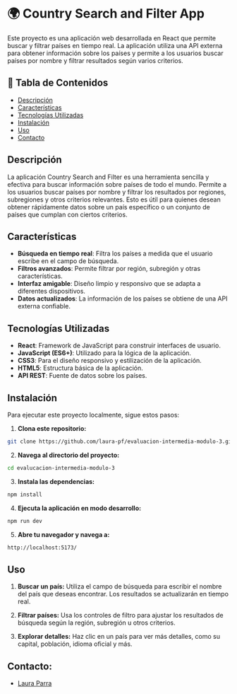 # 🌍 Country Search and Filter App

Este proyecto es una aplicación web desarrollada en React que permite buscar y filtrar países en tiempo real. La aplicación utiliza una API externa para obtener información sobre los países y permite a los usuarios buscar países por nombre y filtrar resultados según varios criterios.

## 📝 Tabla de Contenidos

- [Descripción](#descripción)
- [Características](#características)
- [Tecnologías Utilizadas](#tecnologías-utilizadas)
- [Instalación](#instalación)
- [Uso](#uso)
- [Contacto](#contacto)

## Descripción

La aplicación Country Search and Filter es una herramienta sencilla y efectiva para buscar información sobre países de todo el mundo. Permite a los usuarios buscar países por nombre y filtrar los resultados por regiones, subregiones y otros criterios relevantes. Esto es útil para quienes desean obtener rápidamente datos sobre un país específico o un conjunto de países que cumplan con ciertos criterios.

## Características

- **Búsqueda en tiempo real**: Filtra los países a medida que el usuario escribe en el campo de búsqueda.
- **Filtros avanzados**: Permite filtrar por región, subregión y otras características.
- **Interfaz amigable**: Diseño limpio y responsivo que se adapta a diferentes dispositivos.
- **Datos actualizados**: La información de los países se obtiene de una API externa confiable.

## Tecnologías Utilizadas

- **React**: Framework de JavaScript para construir interfaces de usuario.
- **JavaScript (ES6+)**: Utilizado para la lógica de la aplicación.
- **CSS3**: Para el diseño responsivo y estilización de la aplicación.
- **HTML5**: Estructura básica de la aplicación.
- **API REST**: Fuente de datos sobre los países.

## Instalación

Para ejecutar este proyecto localmente, sigue estos pasos:

1. **Clona este repositorio:**

```bash
git clone https://github.com/laura-pf/evaluacion-intermedia-modulo-3.git

```

2. **Navega al directorio del proyecto:**

```bash
cd evalucacion-intermedia-modulo-3

```

3. **Instala las dependencias:**

```bash
npm install

```

4. **Ejecuta la aplicación en modo desarrollo:**

```bash
npm run dev

```

5. **Abre tu navegador y navega a:**

```bash
http://localhost:5173/

```

## Uso

1. **Buscar un país:** Utiliza el campo de búsqueda para escribir el nombre del país que deseas encontrar. Los resultados se actualizarán en tiempo real.

2. **Filtrar países:** Usa los controles de filtro para ajustar los resultados de búsqueda según la región, subregión u otros criterios.

3. **Explorar detalles:** Haz clic en un país para ver más detalles, como su capital, población, idioma oficial y más.

## Contacto:

- [Laura Parra](https://github.com/laura-pf)
